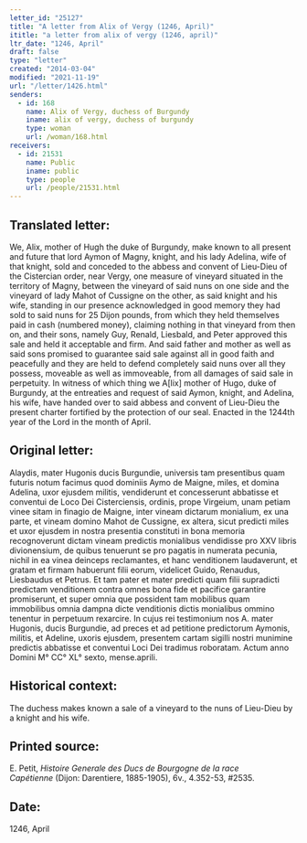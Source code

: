 ```yaml
---
letter_id: "25127"
title: "A letter from Alix of Vergy (1246, April)"
ititle: "a letter from alix of vergy (1246, april)"
ltr_date: "1246, April"
draft: false
type: "letter"
created: "2014-03-04"
modified: "2021-11-19"
url: "/letter/1426.html"
senders:
  - id: 168
    name: Alix of Vergy, duchess of Burgundy
    iname: alix of vergy, duchess of burgundy
    type: woman
    url: /woman/168.html
receivers:
  - id: 21531
    name: Public
    iname: public
    type: people
    url: /people/21531.html
---
```

<h2> Translated letter:</h2>We, Alix, mother of Hugh the duke of Burgundy, make known to all present and future that lord Aymon of Magny, knight, and his lady Adelina, wife of that knight, sold and conceded to the abbess and convent of Lieu-Dieu of the Cistercian order, near Vergy, one measure of vineyard situated in the territory of Magny, between the vineyard of said nuns on one side and the vineyard of lady Mahot of Cussigne on the other, as said knight and his wife, standing in our presence acknowledged in good memory they had sold to said nuns for 25 Dijon pounds, from which they held themselves paid in cash (numbered money), claiming nothing in that vineyard from then on, and their sons, namely Guy, Renald, Liesbald, and Peter approved this sale and held it acceptable and firm.  And said father and mother as well as said sons promised to guarantee said sale against all in good faith and peacefully and they are held to defend completely said nuns over all they possess, moveable as well as immoveable,  from all damages of said sale in perpetuity.  In witness of which thing we A[lix] mother of Hugo, duke of Burgundy, at the entreaties and request of said Aymon, knight, and Adelina, his wife, have handed over to said abbess and convent of Lieu-Dieu the present charter fortified by the protection of our seal.  Enacted in the 1244th year of the Lord in the month of April.
<h2 class="mt-4"> Original letter:</h2>Alaydis, mater Hugonis ducis Burgundie, universis tam presentibus quam futuris notum facimus quod dominiis Aymo de  Maigne, miles, et domina Adelina, uxor ejusdem militis, vendiderunt et concesserunt abbatisse et conventui de Loco Dei Cisterciensis, ordinis, prope Virgeium, unam petiam vinee sitam in finagio de Maigne, inter vineam dictarum monialium, ex una parte, et vineam domino Mahot de Cussigne, ex altera, sicut predicti miles et uxor ejusdem in nostra presentia constituti in bona memoria recognoverunt dictam vineam predictis monialibus vendidisse pro XXV libris divionensium, de quibus tenuerunt se pro pagatis in numerata pecunia, nichil in ea vinea deinceps reclamantes, et hanc venditionem laudaverunt, et gratam et firmam habuerunt filii eorum, videlicet Guido, Renaudus, Liesbaudus et Petrus. Et tam pater et mater predicti quam filii supradicti predictam venditionem contra omnes bona fide et pacifice garantire promiserunt,  et super omnia que possident tam mobilibus quam immobilibus omnia dampna dicte venditionis dictis monialibus ommino tenentur in perpetuum rexarcire. In cujus rei testimonium nos A. mater Hugonis, ducis Burgundie, ad preces et ad petitione predictorum Aymonis, militis, et Adeline, uxoris ejusdem, presentem cartam sigilli nostri munimine predictis abbatisse et conventui Loci Dei tradimus roboratam. Actum anno Domini M° CC° XL° sexto, mense.aprili.
<h2 class="mt-4"> Historical context:</h2>The duchess makes known a sale of a vineyard to the nuns of Lieu-Dieu by a knight and his wife.
<h2 class="mt-4"> Printed source:</h2><p>E. Petit, <em>Histoire Generale des Ducs de Bourgogne&nbsp;</em><i>de la race Capétienne&nbsp;</i>(Dijon: Darentiere, 1885-1905), 6v., 4.352-53, #2535.</p><h2 class="mt-4"> Date:</h2>1246, April